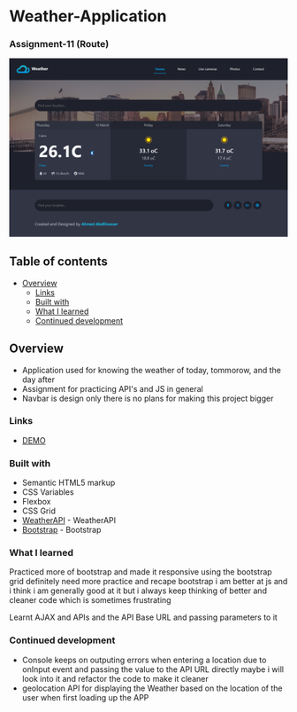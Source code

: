# Weather-Application
### Assignment-11 (Route)

![Weather](./Weather.png)

## Table of contents

- [Overview](#overview)
  - [Links](#links)
  - [Built with](#built-with)
  - [What I learned](#what-i-learned)
  - [Continued development](#continued-development)


## Overview

- Application used for knowing the weather of today, tommorow, and the day after  
- Assignment for practicing API's and JS in general
- Navbar is design only there is no plans for making this project bigger

### Links

- [DEMO](https://abdelnasser77.github.io/Weather-Application/)

### Built with

- Semantic HTML5 markup
- CSS Variables
- Flexbox
- CSS Grid
- [WeatherAPI](https://www.weatherapi.com/) - WeatherAPI
- [Bootstrap](https://getbootstrap.com/) - Bootstrap

### What I learned

Practiced more of bootstrap and made it responsive using the bootstrap grid
definitely need more practice and recape bootstrap 
i am better at js and i think i am generally good at it but i always keep thinking of better and cleaner code which is sometimes frustrating

Learnt AJAX and APIs and the API Base URL and passing parameters to it

### Continued development

- Console keeps on outputing errors when entering a location due to onInput event and passing the value to the API URL directly
maybe i will look into it and refactor the code to make it cleaner
- geolocation API for displaying the Weather based on the location of the user when first loading up the APP

